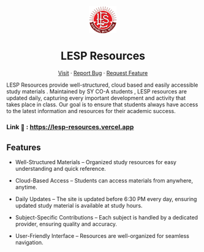 <div
  class="container"
  align="center"
>
 <img src="build/src/icons/other/lesp_logo.png" style="height:70px"/>

# LESP Resources

  <p align="center">
    <a href="https://lesp-resources.vercel.app">Visit</a>
    &middot;
    <a href="https://github.com/sagarkemble/LESP-resources/issues">Report Bug</a>
    &middot;
    <a href="https://github.com/sagarkemble/LESP-resources/issues">Request Feature</a>
  </p>
</div>

LESP Resources provide well-structured, cloud based and easily accessible study materials .
Maintained by SY CO-A students , LESP resources are updated daily, capturing every important development and activity that takes place in class.
Our goal is to ensure that students always have access to the latest information and resources for their academic success.

### Link <span style="font-size: 1rem; vertical-align: middle;">🔗</span> : https://lesp-resources.vercel.app

## Features

- Well-Structured Materials – Organized study resources for easy understanding and quick reference.

- Cloud-Based Access – Students can access materials from anywhere, anytime.

- Daily Updates – The site is updated before 6:30 PM every day, ensuring updated study material is available at study hours.

- Subject-Specific Contributions – Each subject is handled by a dedicated provider, ensuring quality and accuracy.

- User-Friendly Interface – Resources are well-organized for seamless navigation.
